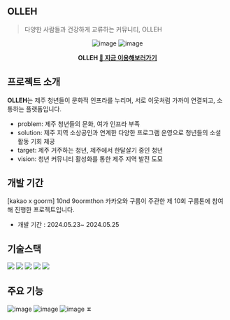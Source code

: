 ## OLLEH

> 다양한 사람들과 건강하게 교류하는 커뮤니티, OLLEH

<div align ="center">
  
  ![image](https://github.com/workmeong-shimmeong/olleh-client/assets/108773199/48641a45-db82-406c-9e6a-27c4ea1b1837)
  ![image](https://github.com/workmeong-shimmeong/olleh-client/assets/108773199/4316711c-70cc-4e23-91f3-a1ac8ac91038)

**OLLEH [🔗 지금 이용해보러가기](https://k8a8dc958104ca.user-app.krampoline.com/)**

</div>

## 프로젝트 소개

**OLLEH**는 제주 청년들이 문화적 인프라를 누리며, 서로 이웃처럼 가까이 연결되고, 소통하는 플랫폼입니다.

- problem: 제주 청년들의 문화, 여가 인프라 부족
- solution: 제주 지역 소상공인과 연계한 다양한 프로그램 운영으로 청년들의 소셜 활동 기회 제공
- target: 제주 거주하는 청년, 제주에서 한달살기 중인 청년
- vision: 청년 커뮤니티 활성화를 통한 제주 지역 발전 도모

## 개발 기간

[kakao x goorm] 10nd 9oormthon
카카오와 구름이 주관한 제 10회 구름톤에 참여해 진행한 프로젝트입니다.

- 개발 기간 : 2024.05.23~ 2024.05.25

## 기술스택

<div align= "start">
  <span>
  <img src="https://img.shields.io/badge/-React-%2361DAFB?style=for-the-badge&logo=React&logoColor=white">
	<img src="https://img.shields.io/badge/javascript-F7DF1E?style=for-the-badge&logo=javascript&logoColor=black">
  <img src="https://img.shields.io/badge/tailwindcss-06B6D4?style=for-the-badge&logo=tailwindcss&logoColor=white">
  <img src="https://img.shields.io/badge/figma-F24E1E.svg?style=for-the-badge&logo=figma&logoColor=white">
  <img src="https://img.shields.io/badge/prettier-F7B93E?style=for-the-badge&logo=prettier&logoColor=black">
  </span>
</div>

## 주요 기능

![image](https://github.com/workmeong-shimmeong/olleh-client/assets/108773199/306597ad-0574-4ef2-af4b-156cb824e27d)
![image](https://github.com/workmeong-shimmeong/olleh-client/assets/108773199/90f5dc71-7500-4efd-8186-8525d81d7f6e)
![image](https://github.com/workmeong-shimmeong/olleh-client/assets/108773199/f2f89b72-de1c-439c-8efd-dfa60b17237b)
ㅍ

